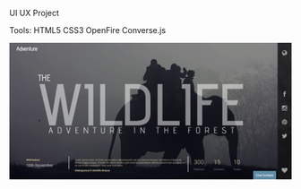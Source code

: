 UI UX Project

Tools:
HTML5
CSS3
OpenFire
Converse.js

![Alt text](https://raw.githubusercontent.com/debojyotiroy13/WildlifeAdventure/master/wildlife.png)
